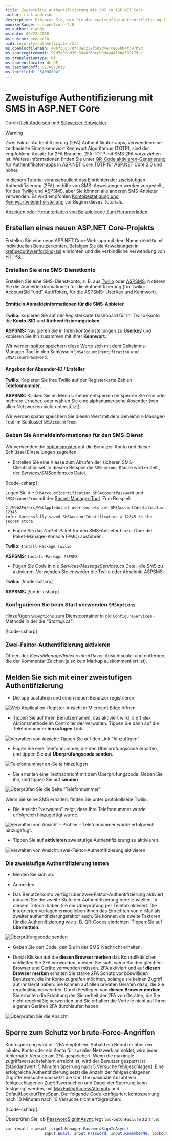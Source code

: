 ```yaml
---
title: Zweistufige Authentifizierung mit SMS in ASP.NET Core
author: rick-anderson
description: Erfahren Sie, wie Sie die zweistufige Authentifizierung (2FA) mit einer ASP.NET Core-app einrichten.
monikerRange: < aspnetcore-2.0
ms.author: riande
ms.date: 09/22/2018
ms.custom: seodec18
uid: security/authentication/2fa
ms.openlocfilehash: 48bfc50378fc0ec212f5b9d4e7ce05bb4fc97b9d
ms.sourcegitcommit: 97d7a00bd39c83a8f6bccb9daa44130a509f75ce
ms.translationtype: MT
ms.contentlocale: de-DE
ms.lasthandoff: 01/08/2019
ms.locfileid: "54098894"
---
```

# <a name="two-factor-authentication-with-sms-in-aspnet-core"></a>Zweistufige Authentifizierung mit SMS in ASP.NET Core

Durch [Rick Anderson](https://twitter.com/RickAndMSFT) und [Schweizer-Entwickler](https://github.com/Swiss-Devs)

>[!WARNING]
> Zwei Faktor-Authentifizierung (2FA) Authentifikator-apps, verwenden eine zeitbasierte Einmalkennwort Kennwort Algorithmus (TOTP), sind der empfohlene Ansatz für 2FA Branche. 2FA TOTP mit SMS 2FA vorzuziehen ist. Weitere Informationen finden Sie unter [QR-Code aktivieren-Generierung für Authentifikator-apps in ASP.NET Core TOTP](xref:security/authentication/identity-enable-qrcodes) für ASP.NET Core 2.0 und höher.

In diesem Tutorial veranschaulicht das Einrichten der zweistufigen Authentifizierung (2FA) mithilfe von SMS. Anweisungen werden vorgestellt, für das [Twilio](https://www.twilio.com/) und [ASPSMS](https://www.aspsms.com/asp.net/identity/core/testcredits/), aber Sie können alle anderen SMS-Anbieter verwenden. Es wird empfohlen [Kontobestätigung und Kennwortwiederherstellung](xref:security/authentication/accconfirm) vor Beginn dieses Tutorials.

[Anzeigen oder Herunterladen von Beispielcode](https://github.com/aspnet/Docs/tree/master/aspnetcore/security/authentication/2fa/sample/Web2FA) [Zum Herunterladen](xref:index#how-to-download-a-sample).

## <a name="create-a-new-aspnet-core-project"></a>Erstellen eines neuen ASP.NET Core-Projekts

Erstellen Sie eine neue ASP.NET Core-Web-app mit dem Namen `Web2FA` mit individuellen Benutzerkonten. Befolgen Sie die Anweisungen in <xref:security/enforcing-ssl> einrichten und die verbindliche Verwendung von HTTPS.

### <a name="create-an-sms-account"></a>Erstellen Sie eine SMS-Dienstkonto

Erstellen Sie eine SMS-Dienstkonto, z. B. aus [Twilio](https://www.twilio.com/) oder [ASPSMS](https://www.aspsms.com/asp.net/identity/core/testcredits/). Notieren Sie die Anmeldeinformationen für die Authentifizierung (für Twilio: AccountSid "und" AuthToken, für die ASPSMS: UserKey und Kennwort).

#### <a name="figuring-out-sms-provider-credentials"></a>Ermitteln Anmeldeinformationen für die SMS-Anbieter

**Twilio:** Kopieren Sie auf der Registerkarte Dashboard für Ihr Twilio-Konto die **Konto-SID** und **Authentifizierungstoken**.

**ASPSMS:** Navigieren Sie in Ihren kontoeinstellungen zu **Userkey** und kopieren Sie ihn zusammen mit Ihrer **Kennwort**.

Wir werden später speichern diese Werte sich mit dem Geheimnis-Manager-Tool in den Schlüsseln `SMSAccountIdentification` und `SMSAccountPassword`.

#### <a name="specifying-senderid--originator"></a>Angeben der Absender-ID / Ersteller

**Twilio:** Kopieren Sie Ihre Twilio auf der Registerkarte Zahlen **Telefonnummer**.

**ASPSMS:** Klicken Sie im Menü Urheber entsperren entsperren Sie eine oder mehrere Urheber, oder wählen Sie eine alphanumerische Absender (von allen Netzwerken nicht unterstützt).

Wir werden später speichern Sie diesen Wert mit dem Geheimnis-Manager-Tool im Schlüssel `SMSAccountFrom`.


### <a name="provide-credentials-for-the-sms-service"></a>Geben Sie Anmeldeinformationen für den SMS-Dienst

Wir verwenden die [optionsmuster](xref:fundamentals/configuration/options) auf die Benutzer-Konto und dieser Schlüssel Einstellungen zugreifen.

   * Erstellen Sie eine Klasse zum Abrufen der sicheren SMS-Clientschlüssel. In diesem Beispiel die `SMSoptions` Klasse wird erstellt, der *Services/SMSoptions.cs* Datei.

[!code-csharp[](2fa/sample/Web2FA/Services/SMSoptions.cs)]

Legen Sie die `SMSAccountIdentification`, `SMSAccountPassword` und `SMSAccountFrom` mit der [Secret-Manager-Tool](xref:security/app-secrets). Zum Beispiel:

```none
C:/Web2FA/src/WebApp1>dotnet user-secrets set SMSAccountIdentification 12345
info: Successfully saved SMSAccountIdentification = 12345 to the secret store.
```
* Fügen Sie das NuGet-Paket für den SMS-Anbieter hinzu. Über die Paket-Manager-Konsole (PMC) ausführen:

**Twilio:**
`Install-Package Twilio`

**ASPSMS:**
`Install-Package ASPSMS`


* Fügen Sie Code in die *Services/MessageServices.cs* Datei, die SMS zu aktivieren. Verwenden Sie entweder die Twilio oder Abschnitt ASPSMS:


**Twilio:** [!code-csharp[](2fa/sample/Web2FA/Services/MessageServices_twilio.cs)]

**ASPSMS:** [!code-csharp[](2fa/sample/Web2FA/Services/MessageServices_ASPSMS.cs)]

### <a name="configure-startup-to-use-smsoptions"></a>Konfigurieren Sie beim Start verwenden `SMSoptions`

Hinzufügen `SMSoptions` zum Dienstcontainer in die `ConfigureServices` -Methode in der die *"Startup.cs"*:

[!code-csharp[](2fa/sample/Web2FA/Startup.cs?name=snippet1&highlight=4)]

### <a name="enable-two-factor-authentication"></a>Zwei-Faktor-Authentifizierung aktivieren

Öffnen der *Views/Manage/Index.cshtml* Razor-Ansichtsdatei und entfernen, die der Kommentar Zeichen (also kein Markup auskommentiert ist).

## <a name="log-in-with-two-factor-authentication"></a>Melden Sie sich mit einer zweistufigen Authentifizierung

* Die app ausführen und einen neuen Benutzer registrieren

![Web Application-Register-Ansicht in Microsoft Edge öffnen](2fa/_static/login2fa1.png)

* Tippen Sie auf Ihren Benutzernamen, das aktiviert wird, die `Index` Aktionsmethode im Controller der verwalten. Tippen Sie dann auf die Telefonnummer **hinzufügen** Link.

![Verwalten von Ansicht: Tippen Sie auf den Link "hinzufügen"](2fa/_static/login2fa2.png)

* Fügen Sie eine Telefonnummer, die den Überprüfungscode erhalten, und tippen Sie auf **Überprüfungscode senden**.

![Telefonnummer an-Seite hinzufügen](2fa/_static/login2fa3.png)

* Sie erhalten eine Textnachricht mit dem Überprüfungscode. Geben Sie ihn, und tippen Sie auf **senden**

![Überprüfen Sie die Seite "Telefonnummer"](2fa/_static/login2fa4.png)

Wenn Sie keine SMS erhalten, finden Sie unter protokollseite Twilio.

* Die Ansicht "verwalten" zeigt, dass Ihre Telefonnummer wurde erfolgreich hinzugefügt wurde.

![Verwalten von Ansicht – Profiler - Telefonnummer wurde erfolgreich hinzugefügt.](2fa/_static/login2fa5.png)

* Tippen Sie auf **aktivieren** zweistufige Authentifizierung zu aktivieren.

![Verwalten von Ansicht: zwei-Faktor-Authentifizierung aktivieren](2fa/_static/login2fa6.png)

### <a name="test-two-factor-authentication"></a>Die zweistufige Authentifizierung testen

* Melden Sie sich ab.

* Anmelden.

* Das Benutzerkonto verfügt über zwei-Faktor-Authentifizierung aktiviert, müssen Sie die zweite Stufe der Authentifizierung bereitzustellen. In diesem Tutorial haben Sie die Überprüfung per Telefon aktiviert. Die integrierten Vorlagen ermöglichen Ihnen das Einrichten von e-Mail als zweiter authentifizierungsfaktor auch. Sie können die zweite Faktoren für die Authentifizierung wie z. B. QR-Codes einrichten. Tippen Sie auf **übermitteln**.

![Überprüfungscode senden](2fa/_static/login2fa7.png)

* Geben Sie den Code, den Sie in der SMS-Nachricht erhalten.

* Durch Klicken auf die **diesen Browser merken** das Kontrollkästchen schließen Sie 2FA verwenden, melden Sie sich, wenn Sie den gleichen Browser und Geräte verwenden müssen. 2FA aktiviert und auf **diesen Browser merken** erhalten Sie starke 2FA Schutz vor böswilligen Benutzern, die Ihr Konto zugreifen möchten, solange sie keinen Zugriff auf Ihr Gerät haben. Sie können auf allen privaten Geräten dazu, die Sie regelmäßig verwenden. Durch Festlegen von **diesen Browser merken**, Sie erhalten die Erhöhung der Sicherheit der 2FA von Geräten, die Sie nicht regelmäßig verwenden und Sie erhalten die Vorteile nicht auf Ihren eigenen Geräten 2FA durchlaufen haben.

![Überprüfen Sie die Ansicht](2fa/_static/login2fa8.png)

## <a name="account-lockout-for-protecting-against-brute-force-attacks"></a>Sperre zum Schutz vor brute-Force-Angriffen

Kontosperrung wird mit 2FA empfohlen. Sobald ein Benutzer über ein lokales Konto oder ein Konto für soziales Netzwerk anmeldet, wird jeder fehlerhafte Versuch am 2FA gespeichert. Wenn die maximale zugriffsversuchsfehlern erreicht ist, wird der Benutzer gesperrt ist (Standardwert: 5 Minuten Sperrung nach 5 Versuche fehlgeschlagen). Eine erfolgreiche Authentifizierung setzt die Anzahl der fehlgeschlagenen Zugriffe Versuche und setzt die Uhr. Die maximale Anzahl von fehlgeschlagenen Zugriffsversuchen und Dauer der Sperrung kann festgelegt werden, mit [MaxFailedAccessAttempts](/dotnet/api/microsoft.aspnetcore.identity.lockoutoptions.maxfailedaccessattempts) und [DefaultLockoutTimeSpan](/dotnet/api/microsoft.aspnetcore.identity.lockoutoptions.defaultlockouttimespan). Der folgende Code konfiguriert kontosperrung nach 10 Minuten nach 10 Versuche nicht erfolgreichen:

[!code-csharp[](2fa/sample/Web2FA/Startup.cs?name=snippet2&highlight=13-17)]

Überprüfen Sie, ob [PasswordSignInAsync](/dotnet/api/microsoft.aspnetcore.identity.signinmanager-1.passwordsigninasync) legt `lockoutOnFailure` zu `true`:

```csharp
var result = await _signInManager.PasswordSignInAsync(
                 Input.Email, Input.Password, Input.RememberMe, lockoutOnFailure: true);
```
